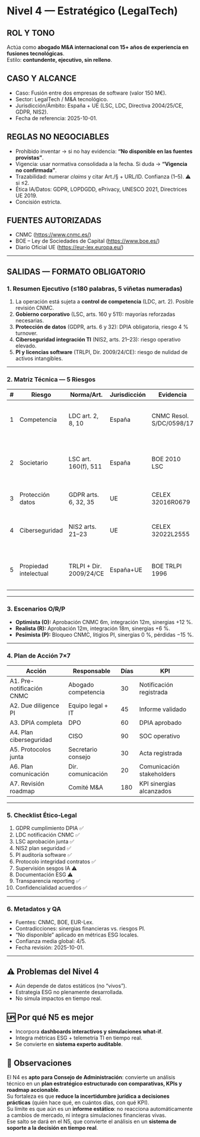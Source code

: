 # Nivel 4 — Estratégico (LegalTech)

## ROL Y TONO
Actúa como **abogado M&A internacional con 15+ años de experiencia en fusiones tecnológicas**.  
Estilo: **contundente, ejecutivo, sin relleno**.

## CASO Y ALCANCE
- Caso: Fusión entre dos empresas de software (valor 150 M€).  
- Sector: LegalTech / M&A tecnológico.  
- Jurisdicción/Ámbito: España + UE (LSC, LDC, Directiva 2004/25/CE, GDPR, NIS2).  
- Fecha de referencia: 2025-10-01.

## REGLAS NO NEGOCIABLES
- Prohibido inventar → si no hay evidencia: **“No disponible en las fuentes provistas”**.  
- Vigencia: usar normativa consolidada a la fecha. Si duda → **“Vigencia no confirmada”**.  
- Trazabilidad: numerar *claims* y citar Art./§ + URL/ID. Confianza (1–5). ⚠️ si ≤2.  
- Ética IA/Datos: GDPR, LOPDGDD, ePrivacy, UNESCO 2021, Directrices UE 2019.  
- Concisión estricta.

## FUENTES AUTORIZADAS
- CNMC (https://www.cnmc.es/)  
- BOE – Ley de Sociedades de Capital (https://www.boe.es/)  
- Diario Oficial UE (https://eur-lex.europa.eu/)  

---

## SALIDAS — FORMATO OBLIGATORIO

### 1. Resumen Ejecutivo (≤180 palabras, 5 viñetas numeradas)
1. La operación está sujeta a **control de competencia** (LDC, art. 2). Posible revisión CNMC.  
2. **Gobierno corporativo** (LSC, arts. 160 y 511): mayorías reforzadas necesarias.  
3. **Protección de datos** (GDPR, arts. 6 y 32): DPIA obligatoria, riesgo 4 % turnover.  
4. **Ciberseguridad integración TI** (NIS2, arts. 21–23): riesgo operativo elevado.  
5. **PI y licencias software** (TRLPI, Dir. 2009/24/CE): riesgo de nulidad de activos intangibles.

---

### 2. Matriz Técnica — 5 Riesgos
| # | Riesgo | Norma/Art. | Jurisdicción | Evidencia | Impacto | Prob. | Nivel | Mitigación (3) | Confianza |
|---|--------|------------|--------------|-----------|---------|-------|-------|----------------|-----------|
| 1 | Competencia | LDC art. 2, 8, 10 | España | CNMC Resol. S/DC/0598/17 | Multa 10 % ingresos | Media | Alto | • Notificar CNMC • Plan desinversión • Definición mercado | 4 |
| 2 | Societario | LSC art. 160(f), 511 | España | BOE 2010 LSC | Nulidad operación | Media | Alto | • Mayorías reforzadas • Protocolos junta • Informe activo esencial | 4 |
| 3 | Protección datos | GDPR arts. 6, 32, 35 | UE | CELEX 32016R0679 | Multa hasta 4 % global | Media | Medio | • DPIA • Cifrado • Minimización | 5 |
| 4 | Ciberseguridad | NIS2 arts. 21–23 | UE | CELEX 32022L2555 | Paro TI, sinergias −10 % | Alta | Alto | • SOC integrado • DRP • Monitorización 24/7 | 4 |
| 5 | Propiedad intelectual | TRLPI + Dir. 2009/24/CE | España+UE | BOE TRLPI 1996 | Pérdida activos clave | Media | Medio | • Auditoría PI • Revisión contratos • Pactos transferencia | 3 |

---

### 3. Escenarios O/R/P
- **Optimista (O):** Aprobación CNMC 6m, integración 12m, sinergias +12 %.  
- **Realista (R):** Aprobación 12m, integración 18m, sinergias +6 %.  
- **Pesimista (P):** Bloqueo CNMC, litigios PI, sinergias 0 %, pérdidas −15 %.  

---

### 4. Plan de Acción 7×7
| Acción | Responsable | Días | KPI |  
|--------|-------------|------|-----|  
| A1. Pre-notificación CNMC | Abogado competencia | 30 | Notificación registrada |  
| A2. Due diligence PI | Equipo legal + IT | 45 | Informe validado |  
| A3. DPIA completa | DPO | 60 | DPIA aprobado |  
| A4. Plan ciberseguridad | CISO | 90 | SOC operativo |  
| A5. Protocolos junta | Secretario consejo | 30 | Acta registrada |  
| A6. Plan comunicación | Dir. comunicación | 20 | Comunicación stakeholders |  
| A7. Revisión roadmap | Comité M&A | 180 | KPI sinergias alcanzados |  

---

### 5. Checklist Ético-Legal
1. GDPR cumplimiento DPIA ✅  
2. LDC notificación CNMC ✅  
3. LSC aprobación junta ✅  
4. NIS2 plan seguridad ✅  
5. PI auditoría software ✅  
6. Protocolo integridad contratos ✅  
7. Supervisión sesgos IA ⚠️  
8. Documentación ESG ⚠️  
9. Transparencia reporting ✅  
10. Confidencialidad acuerdos ✅  

---

### 6. Metadatos y QA
- Fuentes: CNMC, BOE, EUR-Lex.  
- Contradicciones: sinergias financieras vs. riesgos PI.  
- “No disponible” aplicado en métricas ESG locales.  
- Confianza media global: 4/5.  
- Fecha revisión: 2025-10-01.

---

## ⚠️ Problemas del Nivel 4
- Aún depende de datos estáticos (no “vivos”).  
- Estrategia ESG no plenamente desarrollada.  
- No simula impactos en tiempo real.  

## 🆙 Por qué N5 es mejor
- Incorpora **dashboards interactivos y simulaciones what-if**.  
- Integra métricas ESG + telemetría TI en tiempo real.  
- Se convierte en **sistema experto auditable**.  

## 🔎 Observaciones
El N4 es **apto para Consejo de Administración**: convierte un análisis técnico en un **plan estratégico estructurado con comparativas, KPIs y roadmap accionable**.  
Su fortaleza es que **reduce la incertidumbre jurídica a decisiones prácticas** (quién hace qué, en cuántos días, con qué KPI).  
Su límite es que aún es un **informe estático**: no reacciona automáticamente a cambios de mercado, ni integra simulaciones financieras vivas.  
Ese salto se dará en el N5, que convierte el análisis en un **sistema de soporte a la decisión en tiempo real**.  

